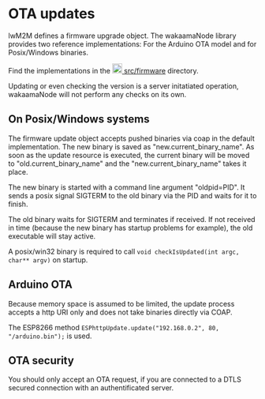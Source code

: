 # OTA updates

lwM2M defines a firmware upgrade object. The wakaamaNode library provides two
reference implementations: For the Arduino OTA model and for Posix/Windows binaries.

Find the implementations in the
[<img src="../../assets/github.png" style="width:20px"> src/firmware](https://github.com/Openhab-Nodes/wakaamaNode/blob/master/src/firmware)
directory.


Updating or even checking the version is a server initatiated operation, wakaamaNode
will not perform any checks on its own.

## On Posix/Windows systems

The firmware update object accepts pushed binaries via coap in the default implementation.
The new binary is saved as "new.current_binary_name". As soon as the update resource is executed,
the current binary will be moved to "old.current_binary_name" and the "new.current_binary_name"
takes it place.

The new binary is started with a command line argument "oldpid=PID". It sends a posix signal SIGTERM
to the old binary via the PID and waits for it to finish.

The old binary waits for SIGTERM and terminates if received.
If not received in time (because the new binary has startup problems for example), the old executable
will stay active.

A posix/win32 binary is required to call `void checkIsUpdated(int argc, char** argv)` on startup.

## Arduino OTA

Because memory space is assumed to be limited, the update process accepts a http URI only and does not take
binaries directly via COAP.

The ESP8266 method `ESPhttpUpdate.update("192.168.0.2", 80, "/arduino.bin");` is used.

## OTA security

You should only accept an OTA request, if you are connected to a DTLS secured connection
with an authentificated server.
